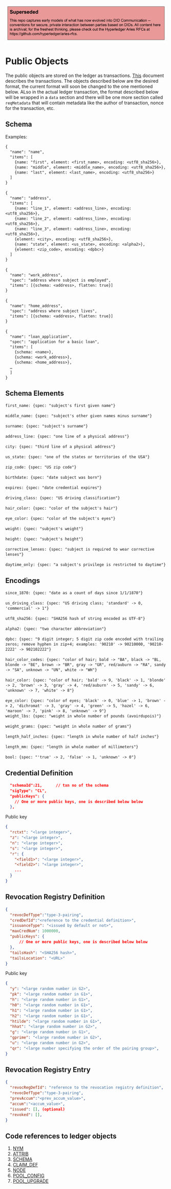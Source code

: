![superseded](../superseded.png)
# Public Objects
The public objects are stored on the ledger as transactions. [This](https://github.com/hyperledger/indy-node/blob/master/docs/transactions.md) document describes the transactions. The objects described below are the desired format, the current format will soon be changed to the one mentioned below. ALso in the actual ledger transaction, the format described below will be wrapped in a `data` section and there will be one more section called `reqMetadata` that will contain metadata like the author of transaction, nonce for the transaction, etc.

## Schema
Examples:
```
{
  "name": "name",
  "items": [
    {name: "first", element: <first_name>, encoding: <utf8_sha256>},
    {name: "middle", element: <middle_name>, encoding: <utf8_sha256>},
    {name: "last", element: <last_name>, encoding: <utf8_sha256>}
  ]
}

{
  "name": "address",
  "items": [
    {name: "line_1", element: <address_line>, encoding: <utf8_sha256>},
    {name: "line_2", element: <address_line>, encoding: <utf8_sha256>},
    {name: "line_3", element: <address_line>, encoding: <utf8_sha256>},
    {element: <city>, encoding: <utf8_sha256>},
    {name: "state", element: <us_state>, encoding: <alpha2>},
    {element: <zip_code>, encoding: <dpbc>}
  ]
}

{
  "name": "work_address",
  "spec": "address where subject is employed",
  "items": [{schema: <address>, flatten: true}]
}

{
  "name": "home_address",
  "spec": "address where subject lives",
  "items": [{schema: <address>, flatten: true}]
}

{
  "name": "loan_application",
  "spec": "application for a basic loan",
  "items": [
    {schema: <name>},
    {schema: <work_address>},
    {schema: <home_address>},
  …
  ]
}
```

## Schema Elements
```
first_name: {spec: "subject's first given name"}

middle_name: {spec: "subject's other given names minus surname"}

surname: {spec: "subject's surname"}  

address_line: {spec: "one line of a physical address"}  

city: {spec: "third line of a physical address"}  

us_state: {spec: "one of the states or territories of the USA"}  

zip_code: {spec: "US zip code"}  

birthdate: {spec: "date subject was born"}  

expires: {spec: "date credential expires"}  

driving_class: {spec: "US driving classification"} 

hair_color: {spec: "color of the subject's hair"}  

eye_color: {spec: "color of the subject's eyes"}  

weight: {spec: "subject's weight"}  

height: {spec: "subject's height"}  

corrective_lenses: {spec: "subject is required to wear corrective lenses"}  

daytime_only: {spec: "a subject's privilege is restricted to daytime"}  
```

## Encodings
```
since_1870: {spec: "date as a count of days since 1/1/1870"}  

us_driving_class: {spec: "US driving class; 'standard' -> 0, 'commercial' -> 1"}  

utf8_sha256: {spec: "SHA256 hash of string encoded as UTF-8"}  

alpha2: {spec: "two character abbreviation"}  

dpbc: {spec: "9 digit integer; 5 digit zip code encoded with trailing zeros; remove hyphen in zip+4; examples: '90210' -> 90210000, '90210-2222' -> 902102222"}  

hair_color_codes: {spec: "color of hair; bald -> "BA", black -> "BL, blonde -> "BE", brown -> "BR", gray -> "GR", red/auburn -> "RA", sandy -> "SA", unknown -> "UN", white -> "WH"}  

hair_color: {spec: "color of hair; 'bald' -> 9, 'black' -> 1, 'blonde' -> 2, 'brown' -> 3, 'gray' -> 4, 'red/auburn' -> 5, 'sandy' -> 6, 'unknown' -> 7, 'white' -> 8"}  

eye_color: {spec: "color of eyes; 'black' -> 0, 'blue' -> 1, 'brown' -> 2, 'dichromat' -> 3, 'gray' -> 4, 'green' -> 5, 'hazel' -> 6, 'maroon' -> 7, 'pink' -> 8, 'unknown' -> 9"}  
weight_lbs: {spec: "weight in whole number of pounds (avoirdupois)"}  

weight_grams: {spec: "weight in whole number of grams"}  

length_half_inches: {spec: "length in whole number of half inches"}  

length_mm: {spec: "length in whole number of millimeters"}  

bool: {spec: "'true' -> 2, 'false' -> 1, 'unknown' -> 0"}  
```

## Credential Definition
```json
  "schemaId":21,      // txn no of the schema
  "sigType": "CL",
  "publicKeys": {
    // One or more public keys, one is described below below
  },
```

Public key
```json
{
  "rctxt": "<large integer>",
  "z": "<large integer>",
  "n": "<large integer>",
  "s": "<large integer>",
  "r": {
    "<field1>": "<large integer>",
    "<field2>": "<large integer>",
    ...
  }
}
```

## Revocation Registry Definition
```json
{
  "revocDefType":"type-3-pairing",
  "credDefId":"<reference to the credential definition>",
  "issuanceType": "<issued by default or not>",
  "maxCredNum": 1000000,
  "publicKeys": {
      // One or more public keys, one is described below below
  },
  "tailsHash": "<SHA256 hash>",
  "tailsLocation": "<URL>"
}
```

Public key
```json
{
  "y": "<large random number in G2>",
  "pk": "<large random number in G1>",
  "h": "<large random number in G1>",
  "h0": "<large random number in G1>",
  "h1": "<large random number in G1>",
  "h2": "<large random number in G1>",
  "htilde": "<large random number in G1>",
  "hhat": "<large random number in G2>",
  "g": "<large random number in G1>",
  "gprime": "<large random number in G2>",
  "u": "<large random number in G2>",
  "qr": "<large number specifying the order of the pairing group>",
}
```
## Revocation Registry Entry
```json
{
  "revocRegDefId": "reference to the revocation registry definition",
  "revocDefType":"type-3-pairing",
  "prevAccum":"<prev_accum_value>",
  "accum":"<accum_value>",
  "issued": [], (optional)
  "revoked": [],
}
```


## Code references to ledger objects
1. [NYM](https://github.com/hyperledger/indy-sdk/blob/778a38d92234080bb77c6dd469a8ff298d9b7154/libindy/src/services/ledger/types.rs#L43)
1. [ATTRIB](https://github.com/hyperledger/indy-sdk/blob/778a38d92234080bb77c6dd469a8ff298d9b7154/libindy/src/services/ledger/types.rs#L88)
1. [SCHEMA](https://github.com/hyperledger/indy-sdk/blob/778a38d92234080bb77c6dd469a8ff298d9b7154/libindy/src/services/ledger/types.rs#L144)
1. [CLAIM_DEF](https://github.com/hyperledger/indy-sdk/blob/778a38d92234080bb77c6dd469a8ff298d9b7154/libindy/src/services/ledger/types.rs#L234)
1. [NODE](https://github.com/hyperledger/indy-sdk/blob/778a38d92234080bb77c6dd469a8ff298d9b7154/libindy/src/services/ledger/types.rs#L300)
1. [POOL_CONFIG](https://github.com/hyperledger/indy-sdk/blob/778a38d92234080bb77c6dd469a8ff298d9b7154/libindy/src/services/ledger/types.rs#L457)
1. [POOL_UPGRADE](https://github.com/hyperledger/indy-sdk/blob/778a38d92234080bb77c6dd469a8ff298d9b7154/libindy/src/services/ledger/types.rs#L477)
